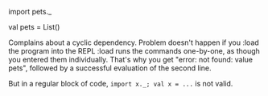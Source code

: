 import pets._

val pets = List()

Complains about a cyclic dependency. Problem doesn't happen if you :load the program into the REPL
:load runs the commands one-by-one, as though you entered them individually. That's why you get "error: not found: value pets", followed by a successful evaluation of the second line.

But in a regular block of code, `import x._; val x = ...` is not valid.
